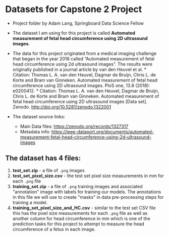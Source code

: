 # Datasets for Capstone 2 Project
* Project folder by Adam Lang, Springboard Data Science Fellow
* The dataset I am using for this project is called **Automated measurement of fetal head circumference using 2D ultrasound images**.
* The data for this project originated from a medical imaging challenge that began in the year 2018 called “Automated measurement of fetal head circumference using 2d ultrasound images”. The results were originally published in a journal article by van den Heuvel et al.
      * Citation: Thomas L. A. van den Heuvel, Dagmar de Bruijn, Chris L. de Korte and Bram van Ginneken. Automated measurement of fetal head circumference using 2D ultrasound images. PloS one, 13.8 (2018): e0200412.
      * Citation: Thomas L. A. van den Heuvel, Dagmar de Bruijn, Chris L. de Korte and Bram van Ginneken. Automated measurement of fetal head circumference using 2D ultrasound images [Data set]. Zenodo. http://doi.org/10.5281/zenodo.1322001


* The dataset source links:
     * Main Data files: https://zenodo.org/records/1327317
     * Metadata info: https://ieee-dataport.org/documents/automated-measurement-fetal-head-circumference-using-2d-ultrasound-images


## The dataset has 4 files:
1. **test_set.zip** - a file of `.png` images
2. **test_set_pixel_size.csv** - the test set pixel size measurements in mm for each `.png` file
3. **training_set.zip** - a file of `.png` training images and associated "annotation" image with labels for training our models. The annotations in this file we will use to create "masks" in data pre-processing steps for training a model.
3. **training_set_pixel_size_and_HC.csv** - similar to the test set CSV file this has the pixel size measurements for each `.png` file as well as another column for head circumference in mm which is one of the prediction tasks for this project to attempt to measure the head circumference of a fetus in each image.
